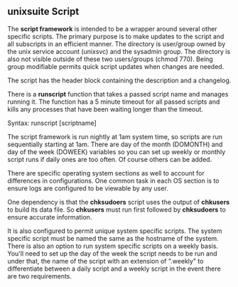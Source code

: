 ## unixsuite Script

The **script framework** is intended to be a wrapper around several other specific scripts. The primary purpose is to make updates to 
the script and all subscripts in an efficient manner. The directory is user/group owned by the unix service account (unixsvc) and the sysadmin 
group. The directory is also not visible outside of these two users/groups (chmod 770). Being group modifiable permits quick script updates 
when changes are needed.

The script has the header block containing the description and a changelog.

There is a **runscript** function that takes a passed script name and manages running it. The function has a 5 minute timeout for all passed scripts 
and kills any processes that have been waiting longer than the timeout.

Syntax: runscript [scriptname]

The script framework is run nightly at 1am system time, so scripts are run sequentially starting at 1am. There are day of the month (DOMONTH) 
and day of the week (DOWEEK) variables so you can set up weekly or monthly script runs if daily ones are too often. Of course others can be added.

There are specific operating system sections as well to account for differences in configurations. One common task in each OS section is to ensure 
logs are configured to be viewable by any user.

One dependency is that the **chksudoers** script uses the output of **chkusers** to build its data file. So **chkusers** must run first followed 
by **chksudoers** to ensure accurate information.

It is also configured to permit unique system specific scripts. The system specific script must be named the same as the hostname of the system. There 
is also an option to run system specific scripts on a weekly basis. You'll need to set up the day of the week the script needs to be run and under that, 
the name of the script with an extension of ".weekly" to differentiate between a daily script and a weekly script in the event there are two requirements.

